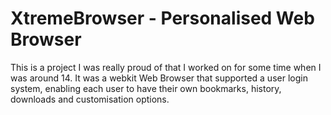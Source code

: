 # XtremeBrowser - Personalised Web Browser

This is a project I was really proud of that I worked on for some time when I was around 14. It was a webkit Web Browser that supported a user login system, enabling each user to have their own bookmarks, history, downloads and customisation options.